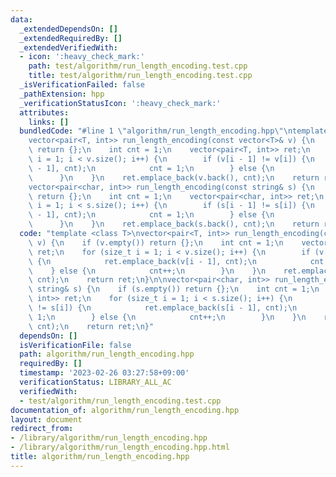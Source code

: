 ```yaml
---
data:
  _extendedDependsOn: []
  _extendedRequiredBy: []
  _extendedVerifiedWith:
  - icon: ':heavy_check_mark:'
    path: test/algorithm/run_length_encoding.test.cpp
    title: test/algorithm/run_length_encoding.test.cpp
  _isVerificationFailed: false
  _pathExtension: hpp
  _verificationStatusIcon: ':heavy_check_mark:'
  attributes:
    links: []
  bundledCode: "#line 1 \"algorithm/run_length_encoding.hpp\"\ntemplate <class T>\n\
    vector<pair<T, int>> run_length_encoding(const vector<T>& v) {\n    if (v.empty())\
    \ return {};\n    int cnt = 1;\n    vector<pair<T, int>> ret;\n    for (size_t\
    \ i = 1; i < v.size(); i++) {\n        if (v[i - 1] != v[i]) {\n            ret.emplace_back(v[i\
    \ - 1], cnt);\n            cnt = 1;\n        } else {\n            cnt++;\n  \
    \      }\n    }\n    ret.emplace_back(v.back(), cnt);\n    return ret;\n}\n\n\
    vector<pair<char, int>> run_length_encoding(const string& s) {\n    if (s.empty())\
    \ return {};\n    int cnt = 1;\n    vector<pair<char, int>> ret;\n    for (size_t\
    \ i = 1; i < s.size(); i++) {\n        if (s[i - 1] != s[i]) {\n            ret.emplace_back(s[i\
    \ - 1], cnt);\n            cnt = 1;\n        } else {\n            cnt++;\n  \
    \      }\n    }\n    ret.emplace_back(s.back(), cnt);\n    return ret;\n}\n"
  code: "template <class T>\nvector<pair<T, int>> run_length_encoding(const vector<T>&\
    \ v) {\n    if (v.empty()) return {};\n    int cnt = 1;\n    vector<pair<T, int>>\
    \ ret;\n    for (size_t i = 1; i < v.size(); i++) {\n        if (v[i - 1] != v[i])\
    \ {\n            ret.emplace_back(v[i - 1], cnt);\n            cnt = 1;\n    \
    \    } else {\n            cnt++;\n        }\n    }\n    ret.emplace_back(v.back(),\
    \ cnt);\n    return ret;\n}\n\nvector<pair<char, int>> run_length_encoding(const\
    \ string& s) {\n    if (s.empty()) return {};\n    int cnt = 1;\n    vector<pair<char,\
    \ int>> ret;\n    for (size_t i = 1; i < s.size(); i++) {\n        if (s[i - 1]\
    \ != s[i]) {\n            ret.emplace_back(s[i - 1], cnt);\n            cnt =\
    \ 1;\n        } else {\n            cnt++;\n        }\n    }\n    ret.emplace_back(s.back(),\
    \ cnt);\n    return ret;\n}"
  dependsOn: []
  isVerificationFile: false
  path: algorithm/run_length_encoding.hpp
  requiredBy: []
  timestamp: '2023-02-26 03:27:58+09:00'
  verificationStatus: LIBRARY_ALL_AC
  verifiedWith:
  - test/algorithm/run_length_encoding.test.cpp
documentation_of: algorithm/run_length_encoding.hpp
layout: document
redirect_from:
- /library/algorithm/run_length_encoding.hpp
- /library/algorithm/run_length_encoding.hpp.html
title: algorithm/run_length_encoding.hpp
---
```

